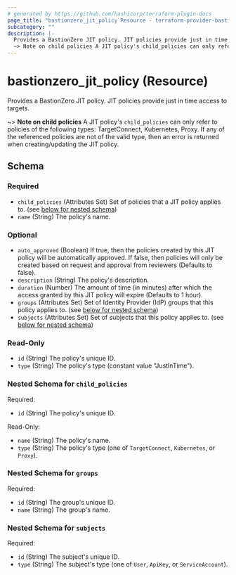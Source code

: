```yaml
---
# generated by https://github.com/hashicorp/terraform-plugin-docs
page_title: "bastionzero_jit_policy Resource - terraform-provider-bastionzero"
subcategory: ""
description: |-
  Provides a BastionZero JIT policy. JIT policies provide just in time access to targets.
  ~> Note on child policies A JIT policy's child_policies can only refer to policies of the following types: TargetConnect, Kubernetes, Proxy. If any of the referenced policies are not of the valid type, then an error is returned when creating/updating the JIT policy.
---
```


# bastionzero_jit_policy (Resource)

Provides a BastionZero JIT policy. JIT policies provide just in time access to targets.

~> **Note on child policies** A JIT policy's `child_policies` can only refer to policies of the following types: TargetConnect, Kubernetes, Proxy. If any of the referenced policies are not of the valid type, then an error is returned when creating/updating the JIT policy.



<!-- schema generated by tfplugindocs -->
## Schema

### Required

- `child_policies` (Attributes Set) Set of policies that a JIT policy applies to. (see [below for nested schema](#nestedatt--child_policies))
- `name` (String) The policy's name.

### Optional

- `auto_approved` (Boolean) If true, then the policies created by this JIT policy will be automatically approved. If false, then policies will only be created based on request and approval from reviewers (Defaults to false).
- `description` (String) The policy's description.
- `duration` (Number) The amount of time (in minutes) after which the access granted by this JIT policy will expire (Defaults to 1 hour).
- `groups` (Attributes Set) Set of Identity Provider (IdP) groups that this policy applies to. (see [below for nested schema](#nestedatt--groups))
- `subjects` (Attributes Set) Set of subjects that this policy applies to. (see [below for nested schema](#nestedatt--subjects))

### Read-Only

- `id` (String) The policy's unique ID.
- `type` (String) The policy's type (constant value "JustInTime").

<a id="nestedatt--child_policies"></a>
### Nested Schema for `child_policies`

Required:

- `id` (String) The policy's unique ID.

Read-Only:

- `name` (String) The policy's name.
- `type` (String) The policy's type (one of `TargetConnect`, `Kubernetes`, or `Proxy`).


<a id="nestedatt--groups"></a>
### Nested Schema for `groups`

Required:

- `id` (String) The group's unique ID.
- `name` (String) The group's name.


<a id="nestedatt--subjects"></a>
### Nested Schema for `subjects`

Required:

- `id` (String) The subject's unique ID.
- `type` (String) The subject's type (one of `User`, `ApiKey`, or `ServiceAccount`).


